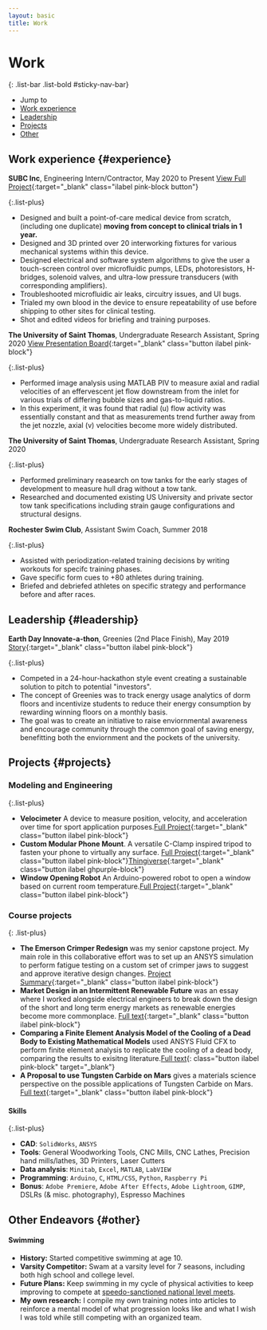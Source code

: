 ```yaml
---
layout: basic
title: Work
---
```


# Work

{: .list-bar .list-bold #sticky-nav-bar}
- Jump to
- [Work experience](#experience)
- [Leadership](#leadership)
- [Projects](#projects)
- [Other](#other)

## Work experience {#experience}

**SUBC Inc**, Engineering Intern/Contractor, May 2020 to Present [View Full Project](/2021/06/29/PlateletThrombometer.html){:target="_blank" class="ilabel pink-block button"}

{:.list-plus}
- Designed and built a point-of-care medical device from scratch, (including one duplicate) <strong>moving from concept to clinical trials in 1 year.</strong>
- Designed and 3D printed over 20 interworking fixtures for various mechanical systems within this device.
- Designed electrical and software system algorithms to give the user a touch-screen control over microfluidic pumps, LEDs, photoresistors, H-bridges, solenoid valves, and ultra-low pressure transducers (with corresponding amplifiers).
- Troubleshooted microfluidic air leaks, circuitry issues, and UI bugs.
- Trialed my own blood in the device to ensure repeatability of use before shipping to other sites for clinical testing.
- Shot and edited videos for briefing and training purposes.

**The University of Saint Thomas**, Undergraduate Research Assistant, Spring 2020 [View Presentation Board](\edu\InquiryPoster.PNG){:target="_blank" class="button ilabel pink-block"}

{:.list-plus}
- Performed image analysis using MATLAB PIV to measure axial and radial velocities of an effervescent jet flow downstream from the inlet for various trials of differing bubble sizes and gas-to-liquid ratios.
- In this experiment, it was found that radial (u) flow activity was essentially constant and that as measurements trend further away from the jet nozzle, axial (v) velocities become more widely distributed.



**The University of Saint Thomas**, Undergraduate Research Assistant, Spring 2020

{:.list-plus}
- Performed preliminary reasearch on tow tanks for the early stages of development to measure hull drag without a tow tank.
- Researched and documented existing US University and private sector tow tank specifications including strain gauge configurations and structural designs.

**Rochester Swim Club**, Assistant Swim Coach, Summer 2018

{:.list-plus}
- Assisted with periodization-related training decisions by writing workouts for specifc training phases.
- Gave specific form cues to +80 athletes during training.
- Briefed and debriefed athletes on specific strategy and performance before and after races.


## Leadership {#leadership}

**Earth Day Innovate-a-thon**, Greenies (2nd Place Finish), May 2019 [Story](https://news.stthomas.edu/earth-day-innovate-a-thon-creates-sustainable-ideas){:target="_blank" class="button ilabel pink-block"}

{:.list-plus}
- Competed in a 24-hour-hackathon style event creating a sustainable solution to pitch to potential "investors".
- The concept of Greenies was to track energy usage analytics of dorm floors and incentivize students to reduce their energy consumption by rewarding winning floors on a monthly basis.
- The goal was to create an initiative to raise enviornmental awareness and encourage community through the common goal of saving energy, benefitting both the enviornment and the pockets of the university.
## Projects {#projects}

### Modeling and Engineering

{:.list-plus}
- **Velocimeter** A device to measure position, velocity, and acceleration over time for sport application purposes.[Full Project](/2021/05/30/Velocimeter.html){:target="_blank" class="button ilabel pink-block"}
- **Custom Modular Phone Mount**. A versatile C-Clamp inspired tripod to fasten your phone to virtually any surface. [Full Project](/2021/03/09/PhoneMount.html){:target="_blank" class="button ilabel pink-block"}[Thingiverse](https://www.thingiverse.com/thing:4853769){:target="_blank" class="button ilabel ghpurple-block"}
- **Window Opening Robot** An Arduino-powered robot to open a window based on current room temperature.[Full Project](/2020/10/13/WindowOpeningRobot.html){:target="_blank" class="button ilabel pink-block"}

### Course projects

{: .list-plus}
- **The Emerson Crimper Redesign** was my senior capstone project. My main role in this collaborative effort was to set up an ANSYS simulation to perform fatigue testing on a custom set of crimper jaws to suggest and approve iterative design changes. [Project Summary](\edu\SeniorDesignProject.pdf){:target="_blank" class="button ilabel pink-block"}
- **Market Design in an Intermittent Renewable Future** was an essay where I worked alongside electrical engineers to break down the design of the short and long term energy markets as renewable energies become more commonplace. [Full text](\edu\ETLS744.pdf){:target="_blank" class="button ilabel pink-block"}
- **Comparing a Finite Element Analysis Model of the Cooling of a Dead Body to Existing Mathematical Models** used ANSYS Fluid CFX to perform finite element analysis to replicate the cooling of a dead body, comparing the results to exisitng literature.[Full text](\edu\HeatTransferFinalProject.pdf){: class="button ilabel pink-block" target="_blank"}
- **A Proposal to use Tungsten Carbide on Mars** gives a materials science perspective on the possible applications of Tungsten Carbide on Mars. [Full text](\edu\MaterialsEssay.pdf){:target="_blank" class="button ilabel pink-block"}

#### Skills

{:.list-plus}
- **CAD**: `SolidWorks`, `ANSYS`
- **Tools**: General Woodworking Tools, CNC Mills, CNC Lathes, Precision hand mills/lathes, 3D Printers, Laser Cutters
- **Data analysis**: `Minitab`, `Excel`, `MATLAB`, `LabVIEW`
- **Programming**: `Arduino`, `C`, `HTML/CSS`, `Python`, `Raspberry Pi` 
- **Bonus**: `Adobe Premiere`, `Adobe After Effects`, `Adobe Lightroom`, `GIMP`, DSLRs (& misc. photography), Espresso Machines


## Other Endeavors {#other}

#### Swimming

- **History:** Started competitive swimming at age 10.
- **Varsity Competitor:** Swam at a varsity level for 7 seasons, including both high school and college level.
- **Future Plans:** Keep swimming in my cycle of physical activities to keep improving to compete at <a href="https://www.usaswimming.org/events">speedo-sanctioned national level meets</a>.
- **My own research:** I compile my own training notes into articles to reinforce a mental model of what progression looks like and what I wish I was told while still competing with an organized team.

<script src="/styles/sticky.js" type="text/javascript"></script>